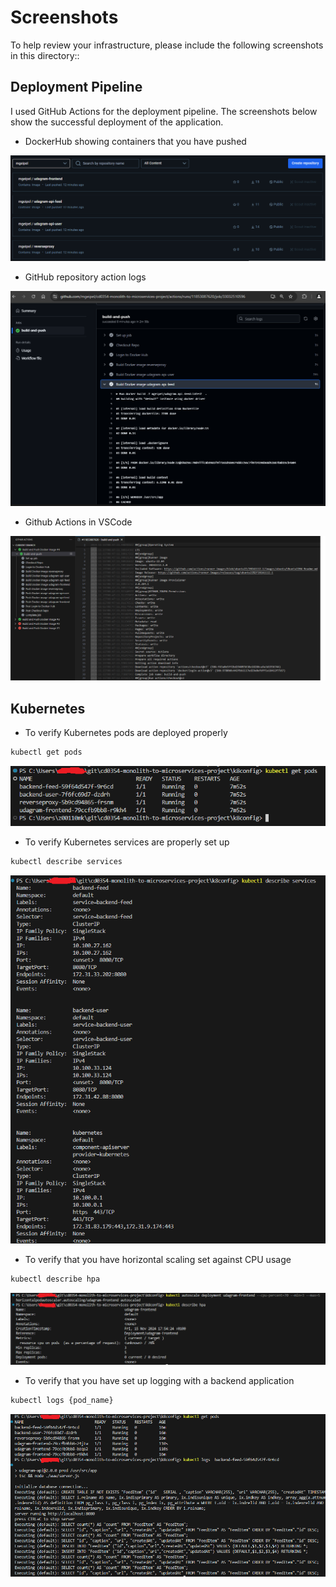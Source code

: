 # Screenshots
To help review your infrastructure, please include the following screenshots in this directory::

## Deployment Pipeline

I used GitHub Actions for the deployment pipeline. The screenshots below show the successful deployment of the application.

* DockerHub showing containers that you have pushed

![DockerHub](DockerHub.png)

* GitHub repository action logs

![CI/CD Logs](CICDlogs-online.png)

* Github Actions in VSCode

![CI/CD Logs](CICDlogs.png)


## Kubernetes
* To verify Kubernetes pods are deployed properly
```bash
kubectl get pods
```

![Kubernetes Pods](Pods.png)

* To verify Kubernetes services are properly set up
```bash
kubectl describe services
```

![Kubernetes Services](Services.png)


* To verify that you have horizontal scaling set against CPU usage
```bash
kubectl describe hpa
```

![Kubernetes HPA](HPA.png)

* To verify that you have set up logging with a backend application
```bash
kubectl logs {pod_name}
```

![Kubernetes Logs](PodLogs.png)
